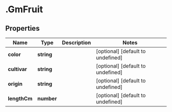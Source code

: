 # .GmFruit

## Properties

|Name | Type | Description | Notes|
|------------ | ------------- | ------------- | -------------|
|**color** | **string** |  | [optional] [default to undefined]|
|**cultivar** | **string** |  | [optional] [default to undefined]|
|**origin** | **string** |  | [optional] [default to undefined]|
|**lengthCm** | **number** |  | [optional] [default to undefined]|



